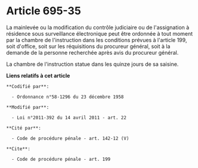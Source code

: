# Article 695-35

La mainlevée ou la modification du contrôle judiciaire ou de l'assignation à résidence sous surveillance électronique peut
être ordonnée à tout moment par la chambre de l'instruction dans les conditions prévues à l'article 199, soit d'office, soit
sur les réquisitions du procureur général, soit à la demande de la personne recherchée après avis du procureur général. 

La chambre de l'instruction statue dans les quinze jours de sa saisine.

**Liens relatifs à cet article**

	**Codifié par**:

	  - Ordonnance n°58-1296 du 23 décembre 1958

	**Modifié par**:

	  - Loi n°2011-392 du 14 avril 2011 - art. 22

	**Cité par**:

	  - Code de procédure pénale - art. 142-12 (V)

	**Cite**:

	  - Code de procédure pénale - art. 199
